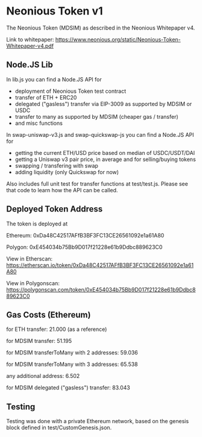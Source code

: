 # Neonious Token v1

The Neonious Token (MDSIM) as described in the Neonious Whitepaper v4.

Link to whitepaper: https://www.neonious.org/static/Neonious-Token-Whitepaper-v4.pdf


## Node.JS Lib

In lib.js you can find a Node.JS API for

- deployment of Neonious Token test contract
- transfer of ETH + ERC20
- delegated ("gasless") transfer via EIP-3009 as supported by MDSIM or USDC
- transfer to many as supported by MDSIM (cheaper gas / transfer)
- and misc functions

In swap-uniswap-v3.js and swap-quickswap-js you can find a Node.JS API for

- getting the current ETH/USD price based on median of USDC/USDT/DAI
- getting a Uniswap v3 pair price, in average and for selling/buying tokens
- swapping / transfering with swap
- adding liquidity (only Quickswap for now)

Also includes full unit test for transfer functions at test/test.js. Please see that code to learn how the API can be called.



## Deployed Token Address

The token is deployed at

Ethereum: 0xDa48C42517AFfB3BF3FC13CE26561092e1a61A80

Polygon:  0xE454034b75Bb9D017f21228e61b9Ddbc889623C0

View in Etherscan:   https://etherscan.io/token/0xDa48C42517AFfB3BF3FC13CE26561092e1a61A80

View in Polygonscan: https://polygonscan.com/token/0xE454034b75Bb9D017f21228e61b9Ddbc889623C0

## Gas Costs (Ethereum)

for ETH transfer: 21.000 (as a reference)

for MDSIM transfer: 51.195


for MDSIM transferToMany with 2 addresses: 59.036

for MDSIM transferToMany with 3 addresses: 65.538

any additional address: 6.502


for MDSIM delegated ("gasless") transfer: 83.043


## Testing

Testing was done with a private Ethereum network, based on the genesis block defined in test/CustomGenesis.json.
